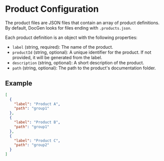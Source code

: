 # Product Configuration

The product files are JSON files that contain an array of product definitions. By default, DocGen looks for files ending with `.products.json`.

Each product definition is an object with the following properties:

*   `label` (string, required): The name of the product.
*   `productId` (string, optional): A unique identifier for the product. If not provided, it will be generated from the label.
*   `description` (string, optional): A short description of the product.
*   `path` (string, optional): The path to the product's documentation folder.

## Example

```json
[
  {
    "label": "Product A",
    "path": "group1"
  },
  {
    "label": "Product B",
    "path": "group1"
  },
  {
    "label": "Product C",
    "path": "group2"
  }
]
```
